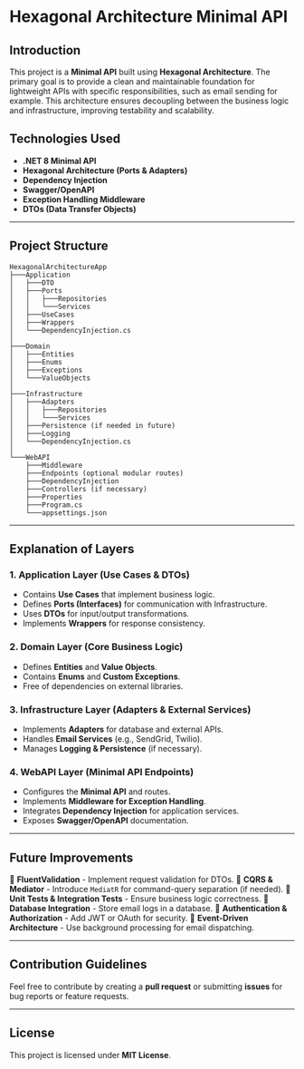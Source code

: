 # Hexagonal Architecture Minimal API

## Introduction
This project is a **Minimal API** built using **Hexagonal Architecture**. The primary goal is to provide a clean and maintainable foundation for lightweight APIs with specific responsibilities, such as email sending for example. This architecture ensures decoupling between the business logic and infrastructure, improving testability and scalability.

## Technologies Used
- **.NET 8 Minimal API**
- **Hexagonal Architecture (Ports & Adapters)**
- **Dependency Injection**
- **Swagger/OpenAPI**
- **Exception Handling Middleware**
- **DTOs (Data Transfer Objects)**

---

## Project Structure

```
HexagonalArchitectureApp
├───Application
│   ├───DTO
│   ├───Ports
│   │   ├───Repositories
│   │   └───Services
│   ├───UseCases
│   ├───Wrappers
│   └───DependencyInjection.cs
│
├───Domain
│   ├───Entities
│   ├───Enums
│   ├───Exceptions
│   └───ValueObjects
│
├───Infrastructure
│   ├───Adapters
│   │   ├───Repositories
│   │   └───Services
│   ├───Persistence (if needed in future)
│   ├───Logging
│   └───DependencyInjection.cs
│
└───WebAPI
    ├───Middleware
    ├───Endpoints (optional modular routes)
    ├───DependencyInjection
    ├───Controllers (if necessary)
    ├───Properties
    ├───Program.cs
    └───appsettings.json
```

---

## Explanation of Layers

### **1. Application Layer** (Use Cases & DTOs)
- Contains **Use Cases** that implement business logic.
- Defines **Ports (Interfaces)** for communication with Infrastructure.
- Uses **DTOs** for input/output transformations.
- Implements **Wrappers** for response consistency.

### **2. Domain Layer** (Core Business Logic)
- Defines **Entities** and **Value Objects**.
- Contains **Enums** and **Custom Exceptions**.
- Free of dependencies on external libraries.

### **3. Infrastructure Layer** (Adapters & External Services)
- Implements **Adapters** for database and external APIs.
- Handles **Email Services** (e.g., SendGrid, Twilio).
- Manages **Logging & Persistence** (if necessary).

### **4. WebAPI Layer** (Minimal API Endpoints)
- Configures the **Minimal API** and routes.
- Implements **Middleware for Exception Handling**.
- Integrates **Dependency Injection** for application services.
- Exposes **Swagger/OpenAPI** documentation.

---

## Future Improvements

🔹 **FluentValidation** - Implement request validation for DTOs.
🔹 **CQRS & Mediator** - Introduce `MediatR` for command-query separation (if needed).
🔹 **Unit Tests & Integration Tests** - Ensure business logic correctness.
🔹 **Database Integration** - Store email logs in a database.
🔹 **Authentication & Authorization** - Add JWT or OAuth for security.
🔹 **Event-Driven Architecture** - Use background processing for email dispatching.

---

## Contribution Guidelines
Feel free to contribute by creating a **pull request** or submitting **issues** for bug reports or feature requests.

---

## License
This project is licensed under **MIT License**.
